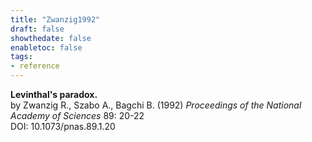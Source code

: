 ```yaml
---
title: "Zwanzig1992"
draft: false
showthedate: false
enabletoc: false
tags:
- reference
---
```


**Levinthal's paradox.**     
by Zwanzig R., Szabo A., Bagchi B. (1992)
*Proceedings of the National Academy of Sciences* 89: 20-22    
DOI: 10.1073/pnas.89.1.20
